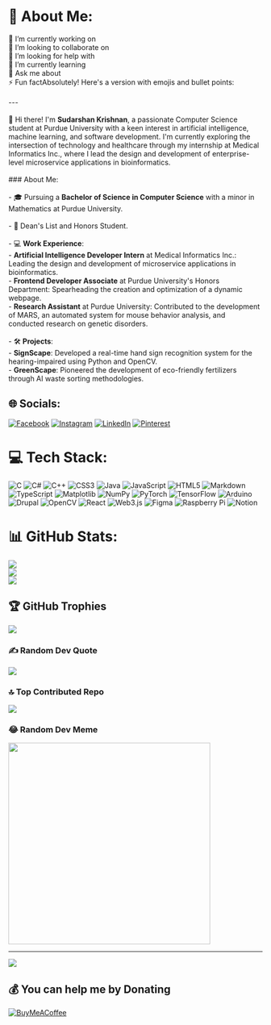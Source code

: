 # 💫 About Me:
🔭 I’m currently working on<br>👯 I’m looking to collaborate on<br>🤝 I’m looking for help with<br>🌱 I’m currently learning<br>💬 Ask me about<br>⚡ Fun factAbsolutely! Here's a version with emojis and bullet points:<br><br>---<br><br>👋 Hi there! I'm **Sudarshan Krishnan**, a passionate Computer Science student at Purdue University with a keen interest in artificial intelligence, machine learning, and software development. I'm currently exploring the intersection of technology and healthcare through my internship at Medical Informatics Inc., where I lead the design and development of enterprise-level microservice applications in bioinformatics.<br><br>### About Me:<br><br>- 🎓 Pursuing a **Bachelor of Science in Computer Science** with a minor in Mathematics at Purdue University.<br><br>- 🌟 Dean's List and Honors Student.<br><br>- 💻 **Work Experience**:<br>     - **Artificial Intelligence Developer Intern** at Medical Informatics Inc.: Leading the design and development of microservice applications in bioinformatics.<br>     - **Frontend Developer Associate** at Purdue University's Honors Department: Spearheading the creation and optimization of a dynamic webpage.<br>     - **Research Assistant** at Purdue University: Contributed to the development of MARS, an automated system for mouse behavior analysis, and conducted research on genetic disorders.<br><br>- 🛠️ **Projects**:<br>     - **SignScape**: Developed a real-time hand sign recognition system for the hearing-impaired using Python and OpenCV.<br>     - **GreenScape**: Pioneered the development of eco-friendly fertilizers through AI waste sorting methodologies.<br>


## 🌐 Socials:
[![Facebook](https://img.shields.io/badge/Facebook-%231877F2.svg?logo=Facebook&logoColor=white)](https://facebook.com/sudarshan.krishnan.2904) [![Instagram](https://img.shields.io/badge/Instagram-%23E4405F.svg?logo=Instagram&logoColor=white)](https://instagram.com/sudarshan.k_) [![LinkedIn](https://img.shields.io/badge/LinkedIn-%230077B5.svg?logo=linkedin&logoColor=white)](https://linkedin.com/in/-sudarshan-) [![Pinterest](https://img.shields.io/badge/Pinterest-%23E60023.svg?logo=Pinterest&logoColor=white)](https://pinterest.com/sudarshankrishnan123) 

# 💻 Tech Stack:
![C](https://img.shields.io/badge/c-%2300599C.svg?style=for-the-badge&logo=c&logoColor=white) ![C#](https://img.shields.io/badge/c%23-%23239120.svg?style=for-the-badge&logo=csharp&logoColor=white) ![C++](https://img.shields.io/badge/c++-%2300599C.svg?style=for-the-badge&logo=c%2B%2B&logoColor=white) ![CSS3](https://img.shields.io/badge/css3-%231572B6.svg?style=for-the-badge&logo=css3&logoColor=white) ![Java](https://img.shields.io/badge/java-%23ED8B00.svg?style=for-the-badge&logo=openjdk&logoColor=white) ![JavaScript](https://img.shields.io/badge/javascript-%23323330.svg?style=for-the-badge&logo=javascript&logoColor=%23F7DF1E) ![HTML5](https://img.shields.io/badge/html5-%23E34F26.svg?style=for-the-badge&logo=html5&logoColor=white) ![Markdown](https://img.shields.io/badge/markdown-%23000000.svg?style=for-the-badge&logo=markdown&logoColor=white) ![TypeScript](https://img.shields.io/badge/typescript-%23007ACC.svg?style=for-the-badge&logo=typescript&logoColor=white) ![Matplotlib](https://img.shields.io/badge/Matplotlib-%23ffffff.svg?style=for-the-badge&logo=Matplotlib&logoColor=black) ![NumPy](https://img.shields.io/badge/numpy-%23013243.svg?style=for-the-badge&logo=numpy&logoColor=white) ![PyTorch](https://img.shields.io/badge/PyTorch-%23EE4C2C.svg?style=for-the-badge&logo=PyTorch&logoColor=white) ![TensorFlow](https://img.shields.io/badge/TensorFlow-%23FF6F00.svg?style=for-the-badge&logo=TensorFlow&logoColor=white) ![Arduino](https://img.shields.io/badge/-Arduino-00979D?style=for-the-badge&logo=Arduino&logoColor=white) ![Drupal](https://img.shields.io/badge/drupal-%230678BE.svg?style=for-the-badge&logo=drupal&logoColor=white) ![OpenCV](https://img.shields.io/badge/opencv-%23white.svg?style=for-the-badge&logo=opencv&logoColor=white) ![React](https://img.shields.io/badge/react-%2320232a.svg?style=for-the-badge&logo=react&logoColor=%2361DAFB) ![Web3.js](https://img.shields.io/badge/web3.js-F16822?style=for-the-badge&logo=web3.js&logoColor=white) ![Figma](https://img.shields.io/badge/figma-%23F24E1E.svg?style=for-the-badge&logo=figma&logoColor=white) ![Raspberry Pi](https://img.shields.io/badge/-RaspberryPi-C51A4A?style=for-the-badge&logo=Raspberry-Pi) ![Notion](https://img.shields.io/badge/Notion-%23000000.svg?style=for-the-badge&logo=notion&logoColor=white)
# 📊 GitHub Stats:
![](https://github-readme-stats.vercel.app/api?username=sudarshan-krishnan&theme=vue-dark&hide_border=false&include_all_commits=true&count_private=true)<br/>
![](https://github-readme-streak-stats.herokuapp.com/?user=sudarshan-krishnan&theme=vue-dark&hide_border=false)<br/>
![](https://github-readme-stats.vercel.app/api/top-langs/?username=sudarshan-krishnan&theme=vue-dark&hide_border=false&include_all_commits=true&count_private=true&layout=compact)

## 🏆 GitHub Trophies
![](https://github-profile-trophy.vercel.app/?username=sudarshan-krishnan&theme=chalk&no-frame=false&no-bg=false&margin-w=4)

### ✍️ Random Dev Quote
![](https://quotes-github-readme.vercel.app/api?type=vetical&theme=merko)

### 🔝 Top Contributed Repo
![](https://github-contributor-stats.vercel.app/api?username=sudarshan-krishnan&limit=5&theme=tokyonight&combine_all_yearly_contributions=true)

### 😂 Random Dev Meme
<img src='https://randommeme-five.vercel.app/' style="height: 400px;"/>

---
[![](https://visitcount.itsvg.in/api?id=sudarshan-krishnan&icon=5&color=6)](https://visitcount.itsvg.in)

  ## 💰 You can help me by Donating
  [![BuyMeACoffee](https://img.shields.io/badge/Buy%20Me%20a%20Coffee-ffdd00?style=for-the-badge&logo=buy-me-a-coffee&logoColor=black)](https://buymeacoffee.com/sudarshan.k) 

  
<!-- Proudly created with GPRM ( https://gprm.itsvg.in ) -->